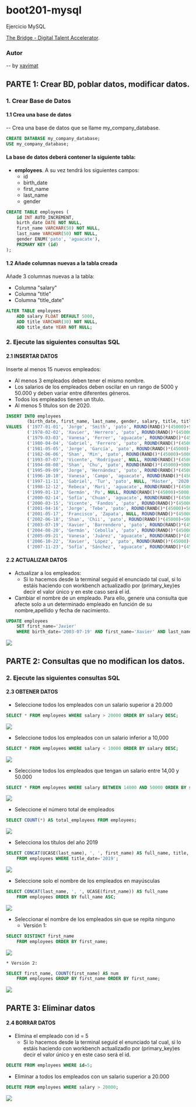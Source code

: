 # boot201-mysql

Ejercicio MySQL

[The Bridge - Digital Talent Accelerator](https://thebridge.tech).

### Autor
-- by [xavimat](@xavi-mat)

## PARTE 1: Crear BD, poblar datos, modificar datos.

### 1. Crear Base de Datos

#### 1.1 Crea una base de datos
-- Crea una base de datos que se llame my_company_database.
```sql
CREATE DATABASE my_company_database;
USE my_company_database;
```

#### La base de datos deberá contener la siguiente tabla:
* **employees**. A su vez tendrá los siguientes campos:
    * id
    * birth_date
    * first_name
    * last_name
    * gender
```sql
CREATE TABLE employees (
    id INT AUTO_INCREMENT,
    birth_date DATE NOT NULL,
    first_name VARCHAR(50) NOT NULL,
    last_name VARCHAR(50) NOT NULL,
    gender ENUM('pato', 'aguacate'),
    PRIMARY KEY (id)
);
```

#### 1.2 Añade columnas nuevas a la tabla creada
Añade 3 columnas nuevas a la tabla:
* Columna "salary"
* Columna "title"
* Columna "title_date"
```sql
ALTER TABLE employees
    ADD salary FLOAT DEFAULT 5000,
    ADD title VARCHAR(30) NOT NULL,
    ADD title_date YEAR NOT NULL;
```

### 2. Ejecute las siguientes consultas SQL
#### 2.1 INSERTAR DATOS
Inserte al menos 15 nuevos empleados:
* Al menos 3 empleados deben tener el mismo nombre.
* Los salarios de los empleados deben oscilar en un rango de
    5000 y 50.000 y deben variar entre diferentes géneros.
* Todos los empleados tienen un título.
* Al menos 5 títulos son de 2020.
```sql
INSERT INTO employees
        (birth_date, first_name, last_name, gender, salary, title, title_date)
VALUES  ('1977-01-01', 'Jorge', 'Smith', 'pato', ROUND(RAND()*(45000)+5000, 2), 'EGB', '2017'),
        ('1978-02-02', 'Xavier', 'Herrero', 'pato', ROUND(RAND()*(45000)+5000, 2), 'COU', '2019'),
        ('1979-03-03', 'Vanesa', 'Ferrer', 'aguacate', ROUND(RAND()*(45000)+5000, 2), 'Máster', '2021'),
        ('1980-04-04', 'Gabriel', 'Ferrero', 'pato', ROUND(RAND()*(45000)+5000, 2), 'Grado', '2018'),
        ('1981-05-05', 'Jorge', 'García', 'pato', ROUND(RAND()*(45000)+5000, 2), 'Doctorado', '2020'),
        ('1982-06-06', 'Shan', 'Min', 'pato', ROUND(RAND()*(45000)+5000, 2), 'Bootcamp The Bridge', '2018'),
        ('1993-07-07', 'Vicente', 'Rodríguez', NULL, ROUND(RAND()*(45000)+5000, 2), 'ESO', '2018'),
        ('1994-08-08', 'Shan', 'Chu', 'pato', ROUND(RAND()*(45000)+5000, 2), 'Bootcamp The Bridge', '2020'),
        ('1995-09-09', 'Jorge', 'Hernández', 'pato', ROUND(RAND()*(45000)+5000, 2), 'Bachillerato', '2019'),
        ('1996-10-10', 'Vanesa', 'Campo', 'aguacate', ROUND(RAND()*(45000)+5000, 2), 'Máster', '2021'),
        ('1997-11-11', 'Gabriel', 'Tur', 'pato', NULL, 'Máster', '2020'),
        ('1998-12-12', 'Rebeca', 'Mari', 'aguacate', ROUND(RAND()*(45000)+5000, 2), 'Grado', '2021'),
        ('1999-01-13', 'Germán', 'Po', NULL, ROUND(RAND()*(45000)+5000, 2), 'ESO', '2020'),
        ('2000-02-14', 'Sofía', 'Chuan', 'aguacate', ROUND(RAND()*(45000)+5000, 2), 'Bootcamp The Bridge', '2019'),
        ('2000-03-15', 'Vicente', 'Fandos', 'pato', ROUND(RAND()*(45000)+5000, 2), 'Bootcamp TheBridge', '2018'),
        ('2001-04-16', 'Jorge', 'Tebe', 'pato', ROUND(RAND()*(45000)+5000, 2), 'Bachillerato', '2020'),
        ('2001-05-17', 'Francisco', 'Zapata', NULL, ROUND(RAND()*(45000)+5000, 2), 'Doctorado', '2017'),
        ('2002-06-18', 'Shan', 'Chii', 'pato', ROUND(RAND()*(45000)+5000, 2), 'Doctorado', '2019'),
        ('2003-07-19', 'Xavier', 'Barrendero', 'pato', ROUND(RAND()*(45000)+5000, 2), 'ESO', '2021'),
        ('2004-08-20', 'Germán', 'Cebolla', 'pato', ROUND(RAND()*(45000)+5000, 2), 'Máster', '2017'),
        ('2005-09-21', 'Vanesa', 'Juárez', 'aguacate', ROUND(RAND()*(45000)+5000, 2), 'Grado', '2017'),
        ('2006-10-22', 'Xavier', 'López', 'pato', ROUND(RAND()*(45000)+5000, 2), 'Bootcamp The Bridge', '2020'),
        ('2007-11-23', 'Sofía', 'Sánchez', 'aguacate', ROUND(RAND()*(45000)+5000, 2), 'Bachillerato', '2020');
```


#### 2.2 ACTUALIZAR DATOS
* Actualizar a los empleados:
    * Si lo hacemos desde la terminal seguid el enunciado tal cual, si lo
    estáis haciendo con workbench actualizadlo por (primary_key)es decir el
    valor único y en este caso será el id.
* Cambiar el nombre de un empleado. Para ello, genere una consulta que
afecte solo a un determinado empleado en función de su nombre,apellido
y fecha de nacimiento.
```sql
UPDATE employees
    SET first_name='Javier'
    WHERE birth_date='2003-07-19' AND first_name='Xavier' AND last_name='Barrendero';
```
![](./doc/11.png)

## PARTE 2: Consultas que no modifican los datos.

### 2. Ejecute las siguientes consultas SQL

#### 2.3 OBTENER DATOS
* Seleccione todos los empleados con un salario superior a 20.000
```sql
SELECT * FROM employees WHERE salary > 20000 ORDER BY salary DESC;
```
![](./doc/23a.png)

* Seleccione todos los empleados con un salario inferior a 10,000
```sql
SELECT * FROM employees WHERE salary < 10000 ORDER BY salary DESC;
```
![](./doc/23b.png)

* Seleccione todos los empleados que tengan un salario entre 14,00 y 50.000
```sql
SELECT * FROM employees WHERE salary BETWEEN 14000 AND 50000 ORDER BY salary DESC;
```
![](./doc/23c.png)

* Seleccione el número total de empleados
```sql
SELECT COUNT(*) AS total_employees FROM employees;
```
![](./doc/23d.png)

* Selecciona los títulos del año 2019
```sql
SELECT CONCAT(UCASE(last_name), ', ', first_name) AS full_name, title, title_date
    FROM employees WHERE title_date='2019';
```
![](./doc/23e.png)

* Seleccione solo el nombre de los empleados en mayúsculas
```sql
SELECT CONCAT(last_name, ', ', UCASE(first_name)) AS full_name
    FROM employees ORDER BY full_name ASC;
```
![](./doc/23f.png)

* Seleccionar el nombre de los empleados sin que se repita ninguno
    * Versión 1:
```sql
SELECT DISTINCT first_name
    FROM employees ORDER BY first_name;
```
![](./doc/23g1.png)

    * Versión 2:
```sql
SELECT first_name, COUNT(first_name) AS num
    FROM employees GROUP BY first_name ORDER BY first_name;
```
![](./doc/23g2.png)

## PARTE 3: Eliminar datos

#### 2.4 BORRAR DATOS
* Elimina el empleado con id = 5
    * Si lo hacemos desde la terminal seguid el enunciado tal cual, si lo estáis
        haciendo con workbench actualizadlo por (primary_key)es decir el valor único
        y en este caso será el id.
```sql
DELETE FROM employees WHERE id=5;
```

* Eliminar a todos los empleados con un salario superior a 20.000
```sql
DELETE FROM employees WHERE salary > 20000;
```
![](./doc/24.png)
